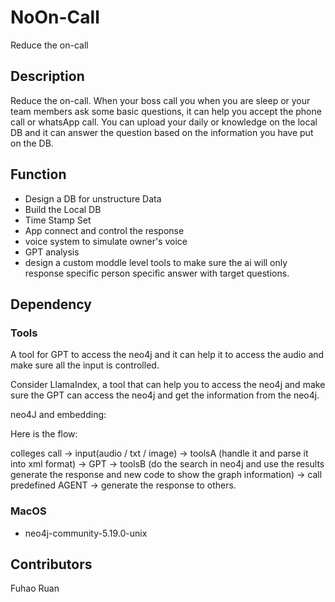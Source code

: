 # NoOn-Call
Reduce the on-call

## Description
Reduce the on-call. When your boss call you when you are sleep or your team members ask some basic questions, it can help you accept the phone call or whatsApp call. You can upload your daily or knowledge on the local DB and it can answer the question based on the information you have put on the DB.

## Function

- Design a DB for unstructure Data
- Build the Local DB
- Time Stamp Set
- App connect and control the response
- voice system to simulate owner's voice
- GPT analysis
- design a  custom moddle level tools to make sure the ai will only response specific person specific answer with target questions.

## Dependency

### Tools
A tool for GPT to access the neo4j and it can help it to access the audio and make sure all the input is controlled.

Consider LlamaIndex, a tool that can help you to access the neo4j and make sure the GPT can access the neo4j and get the information from the neo4j.

neo4J and embedding:


Here is the flow:

colleges call -> input(audio / txt / image) -> toolsA (handle it and parse it into xml format) -> GPT -> toolsB (do the search in neo4j and use the results generate the response and new code to show the graph information) -> call predefined AGENT -> generate the response to others.

### MacOS
- neo4j-community-5.19.0-unix
## Contributors
Fuhao Ruan

